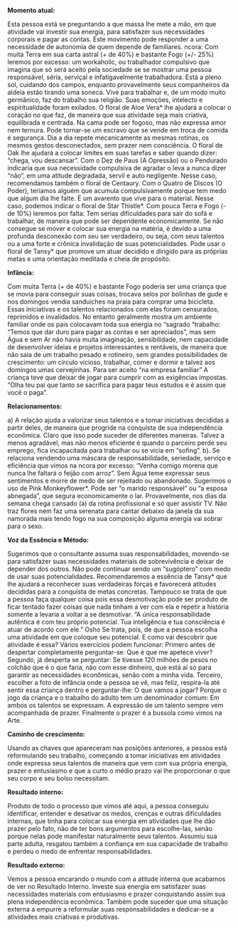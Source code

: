 **Momento atual:**

 Esta pessoa está se preguntando a que massa lhe mete a mão, em que atividade vai investir sua energia, para satisfazer sus necessidades corporais e pagar as contas. Este movimento pode responder a uma necessidade de autonomia de quem depende de familiares.  ncora: Com muita Terra em sua carta astral (+ de 40%) e bastante Fogo (+/- 25%) leremos por excesso: um workaholic, ou trabalhador compulsivo que imagina que só será aceito pela sociedade se se mostrar uma pessoa responsável, séria, serviçal e infatigavelmente trabalhadora. Está a pleno sol, cuidando dos campos, enquanto provavelmente seus companheiros da aldeia estão tirando uma soneca. Vive para trabalhar e, de um modo muito germânico, faz do trabalho sua religião. Suas emoções, intelecto e espiritualidade foram exilados. O floral de Aloe Vera* lhe ajudará a colocar o coração no que faz, de maneira que sua atividade seja mais criativa, equilibrada e centrada. Na cama pode ser fogoso, mas não expressa amor nem ternura. Pode tornar-se um escravo que se vende em troca de comida e segurança. Dia a dia repete mecanicamente as mesmas rotinas, os mesmos gestos desconectados, sem prazer nem consciência. O floral de Oak lhe ajudará a colocar limites em suas tarefas e saber quando dizer: “chega, vou descansar”. Com o Dez de Paus (A Opressão) ou o Pendurado indicaria que sua necessidade compulsiva de agradar o leva a nunca dizer “não”, em uma atitude degradada, servil e auto negligente. Nesse caso, recomendamos também o floral de Centaury. Com o Quatro de Discos (O Poder), teríamos alguém que acumula compulsivamente porque tem medo que algum dia lhe falte. É um avarento que vive para o material. Nesse caso, podemos indicar o floral de Star Thistle*. Com pouca Terra e Fogo (- de 10%) leremos por falta: Tem serias dificuldades para sair do sofá e trabalhar, de maneira que pode ser dependente economicamente. Se não consegue se mover e colocar sua energia na matéria, é devido a uma profunda desconexão com seu ser verdadeiro, ou seja, com seus talentos ou a uma forte e crônica invalidação de suas potencialidades. Pode usar o floral de Tansy* que promove um atuar decidido e dirigido para as próprias metas e uma orientação meditada e cheia de propósito. 


**Infância:**

 Com muita Terra (+ de 40%) e bastante Fogo poderia ser uma criança que se movia para conseguir suas coisas, trocava selos por bolinhas de gude e nos domingos vendia sanduiches na praia para comprar uma bicicleta. Essas iniciativas e os talentos relacionados com elas foram censurados, reprimidos e invalidados. No entanto geralmente mostra um ambiente familiar onde os pais colocavam toda sua energia no “sagrado “trabalho: “Temos que dar duro para pagar as contas e ser apreciados”, mas sem Água e sem Ar não havia muita imaginação, sensibilidade, nem capacidade de desenvolver ideias e projetos interessantes e rentáveis, de maneira que não saia de um trabalho pesado e rotineiro, sem grandes possibilidades de crescimento: um círculo vicioso, trabalhar, comer e dormir e talvez aos domingos umas cervejinhas. Para ser aceito “na empresa familiar” A criança teve que deixar de jogar para cumprir com as exigências impostas. “Olha teu pai que tanto se sacrifica para pagar teus estudos e é assim que você o paga”. 


**Relacionamentos:**

 a) A relação ajuda a valorizar seus talentos e a tomar iniciativas decididas a partir deles, de maneira que progride na conquista de sua independência econômica. Claro que isso pode suceder de diferentes maneiras. Talvez a menos agradável, mas não menos eficiente é quando o parceiro perde seu emprego, fica incapacitada para trabalhar ou se vicia em “sofing”. b). Se relaciona vendendo uma máscara de responsabilidade, seriedade, serviço e eficiência que vimos na  ncora por excesso: “Venha comigo morena que nunca lhe faltará o feijão com arroz”. Sem Água teme expressar seus sentimentos e morre de medo de ser rejeitado ou abandonado. Sugerimos o uso de Pink Monkeyflower*. Pode ser “o marido responsável” ou “a esposa abnegada”, que segura economicamente o lar. Provavelmente, nos dias da semana chega cansado (a) da rotina profissional e só quer assistir TV. Não traz flores nem faz uma serenata para cantar debaixo da janela da sua namorada mais tendo fogo na sua composição alguma energia vai sobrar para o sexo. 


**Voz da Essência e Método:**

 Sugerimos que o consultante assuma suas responsabilidades, movendo-se para satisfazer suas necessidades materiais de sobrevivência e deixar de depender dos outros. Não pode continuar sendo um “sugóptero” com medo de usar suas potencialidades. Recomendaremos a essência de Tansy* que lhe ajudará a reconhecer suas verdadeiras forças e favorecerá atitudes decididas para a conquista de metas concretas. Tampouco se trata de que a pessoa faça qualquer coisa pois essa desmotivação pode ser produto de ficar tentado fazer coisas que nada tinham a ver com ela e repetir a história somente a levaria a voltar a se desmotivar. “A única responsabilidade autêntica é com teu próprio potencial. Tua inteligência e tua consciência é atuar de acordo com ele.” Osho Se trata, pois, de que a pessoa escolha uma atividade em que coloque seu potencial. E como vai descobrir que atividade é essa? Vários exercícios podem funcionar: Primero antes de despertar completamente perguntar-se: Que é que me apetece viver? Segundo, já desperta se perguntar: Se tivesse 120 milhões de pesos no colchão que é o que faria, não com esse dinheiro, que está aí só para garantir as necessidades econômicas, senão com a minha vida. Terceiro, escolher a foto de infância onde a pessoa se vê, mas feliz, respira-la até sentir essa criança dentro e perguntar-lhe: O que vamos a jogar? Porque o jogo da criança e o trabalho do adulto tem um denominador comum: Em ambos os talentos se expressam. A expressão de um talento sempre vem acompanhada de prazer. Finalmente o prazer é a bussola como vimos na Arte. 


**Caminho de crescimento:**

 Usando as chaves que apareceram nas posições anteriores, a pessoa está reformulando seu trabalho, começando a tomar iniciativas em atividades onde expressa seus talentos de maneira que vem com sua própria energia, prazer e entusiasmo e que a curto o médio prazo vai lhe proporcionar o que seu corpo e seu bolso necessitam. 


**Resultado interno:**

 Produto de todo o processo que vimos até aqui, a pessoa conseguiu identificar, entender e desativar os medos, crenças e outras dificuldades internas, que tinha para colocar sua energia em atividades que lhe dão prazer pelo fato, não de ter bons argumentos para escolhe-las, senão porque nelas pode manifestar naturalmente seus talentos. Assumiu sua parte adulta, resgatou também a confiança em sua capacidade de trabalho e perdeu o medo de enfrentar responsabilidades. 


**Resultado externo:**

 Vemos a pessoa encarando o mundo com a atitude interna que acabamos de ver no Resultado Interno. Investe sua energia em satisfazer suas necessidades materiais com entusiasmo e prazer conquistando assim sua plena independência econômica. Também pode suceder que uma situação externa a empurre a reformular suas responsabilidades e dedicar-se a atividades mais criativas e produtivas. 
